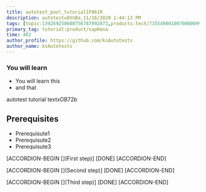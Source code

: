 ```yaml
---
title: autotest_pool_tutorial1F061R
description: autotestu8VnBa_11/16/2020 1:44:13 PM
tags: [topic:139269250608756787992873,products:tech/73554900100700000996,tutorial:experience/advanced]
primary_tag: tutorial:product/sapHana
time: 462
author_profile: https://github.com/ksAutotests
author_name: ksAutotests
---
```

### You will learn
- You will learn this
- and that

autotest tutorial textxOB72b

## Prerequisites
- Prerequisute1
- Prerequisute2
- Prerequisute3

[ACCORDION-BEGIN [](First step)]
[DONE]
[ACCORDION-END]

[ACCORDION-BEGIN [](Second step)]
[DONE]
[ACCORDION-END]

[ACCORDION-BEGIN [](Third step)]
[DONE]
[ACCORDION-END]

